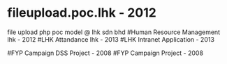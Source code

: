 # fileupload.poc.lhk - 2012
file upload php poc model @ lhk sdn bhd
#Human Resource Management lhk - 2012
#LHK Attandance lhk - 2013
#LHK Intranet Application - 2013

#FYP Campaign DSS Project - 2008
#FYP Campaign Project - 2008
